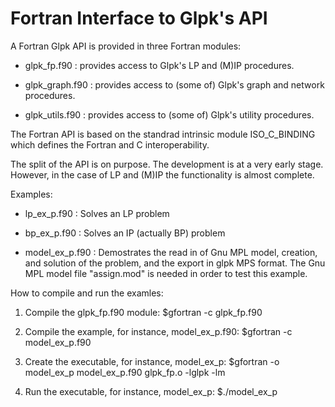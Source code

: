 Fortran Interface to Glpk's API
===============================

A Fortran Glpk API  is provided in three Fortran modules:

  * glpk_fp.f90    : provides access to Glpk's LP and (M)IP procedures.

  * glpk_graph.f90 : provides access to (some of) Glpk's graph and
    network procedures.

  * glpk_utils.f90 : provides access to (some of) Glpk's utility
    procedures.

The Fortran API is based on the standrad intrinsic module
ISO_C_BINDING which defines the Fortran and C interoperability.

The split of the API is on purpose. The development is at a very early
stage. However, in the case of LP and (M)IP the functionality is
almost complete.

Examples:

  * lp_ex_p.f90    : Solves an LP problem

  * bp_ex_p.f90    : Solves an IP (actually BP) problem

  * model_ex_p.f90 : Demostrates the read in of Gnu MPL model, creation, and 
                     solution of the problem, and the export in glpk MPS format.
                     The Gnu MPL model file "assign.mod" is needed in order
                     to test this example.


How to compile and run the examles:

  1. Compile the glpk_fp.f90 module:
     $gfortran -c glpk_fp.f90

  2. Compile the example, for instance, model_ex_p.f90:
     $gfortran -c model_ex_p.f90

  3. Create the executable, for instance, model_ex_p:
     $gfortran -o model_ex_p model_ex_p.f90 glpk_fp.o -lglpk -lm

  4. Run the executable, for instance, model_ex_p:
     $./model_ex_p
